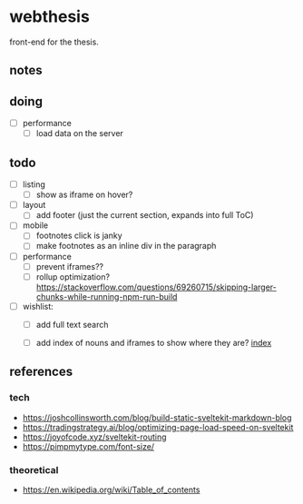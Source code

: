 # webthesis

front-end for the thesis.

## notes

## doing

- [ ] performance
  - [ ] load data on the server

## todo

- [ ] listing
  - [ ] show as iframe on hover?
- [ ] layout
  - [ ] add footer (just the current section, expands into full ToC)
- [ ] mobile
  - [ ] footnotes click is janky
  - [ ] make footnotes as an inline div in the paragraph
- [ ] performance
  - [ ] prevent iframes??
  - [ ] rollup optimization? https://stackoverflow.com/questions/69260715/skipping-larger-chunks-while-running-npm-run-build
- [ ] wishlist:
  - [ ] add full text search
  - [ ] add index of nouns and iframes to show where they are? [index](https://en.wikipedia.org/wiki/Index_(publishing))


## references

### tech

- https://joshcollinsworth.com/blog/build-static-sveltekit-markdown-blog
- https://tradingstrategy.ai/blog/optimizing-page-load-speed-on-sveltekit
- https://joyofcode.xyz/sveltekit-routing
- https://pimpmytype.com/font-size/

### theoretical

- https://en.wikipedia.org/wiki/Table_of_contents